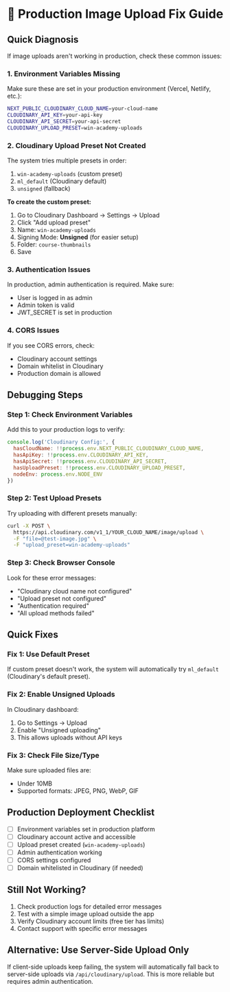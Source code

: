 # 🚨 Production Image Upload Fix Guide

## Quick Diagnosis

If image uploads aren't working in production, check these common issues:

### 1. Environment Variables Missing
Make sure these are set in your production environment (Vercel, Netlify, etc.):

```bash
NEXT_PUBLIC_CLOUDINARY_CLOUD_NAME=your-cloud-name
CLOUDINARY_API_KEY=your-api-key
CLOUDINARY_API_SECRET=your-api-secret
CLOUDINARY_UPLOAD_PRESET=win-academy-uploads
```

### 2. Cloudinary Upload Preset Not Created
The system tries multiple presets in order:
1. `win-academy-uploads` (custom preset)
2. `ml_default` (Cloudinary default)
3. `unsigned` (fallback)

**To create the custom preset:**
1. Go to Cloudinary Dashboard → Settings → Upload
2. Click "Add upload preset"
3. Name: `win-academy-uploads`
4. Signing Mode: **Unsigned** (for easier setup)
5. Folder: `course-thumbnails`
6. Save

### 3. Authentication Issues
In production, admin authentication is required. Make sure:
- User is logged in as admin
- Admin token is valid
- JWT_SECRET is set in production

### 4. CORS Issues
If you see CORS errors, check:
- Cloudinary account settings
- Domain whitelist in Cloudinary
- Production domain is allowed

## Debugging Steps

### Step 1: Check Environment Variables
Add this to your production logs to verify:

```javascript
console.log('Cloudinary Config:', {
  hasCloudName: !!process.env.NEXT_PUBLIC_CLOUDINARY_CLOUD_NAME,
  hasApiKey: !!process.env.CLOUDINARY_API_KEY,
  hasApiSecret: !!process.env.CLOUDINARY_API_SECRET,
  hasUploadPreset: !!process.env.CLOUDINARY_UPLOAD_PRESET,
  nodeEnv: process.env.NODE_ENV
})
```

### Step 2: Test Upload Presets
Try uploading with different presets manually:

```bash
curl -X POST \
  https://api.cloudinary.com/v1_1/YOUR_CLOUD_NAME/image/upload \
  -F "file=@test-image.jpg" \
  -F "upload_preset=win-academy-uploads"
```

### Step 3: Check Browser Console
Look for these error messages:
- "Cloudinary cloud name not configured"
- "Upload preset not configured"
- "Authentication required"
- "All upload methods failed"

## Quick Fixes

### Fix 1: Use Default Preset
If custom preset doesn't work, the system will automatically try `ml_default` (Cloudinary's default preset).

### Fix 2: Enable Unsigned Uploads
In Cloudinary dashboard:
1. Go to Settings → Upload
2. Enable "Unsigned uploading"
3. This allows uploads without API keys

### Fix 3: Check File Size/Type
Make sure uploaded files are:
- Under 10MB
- Supported formats: JPEG, PNG, WebP, GIF

## Production Deployment Checklist

- [ ] Environment variables set in production platform
- [ ] Cloudinary account active and accessible
- [ ] Upload preset created (`win-academy-uploads`)
- [ ] Admin authentication working
- [ ] CORS settings configured
- [ ] Domain whitelisted in Cloudinary (if needed)

## Still Not Working?

1. Check production logs for detailed error messages
2. Test with a simple image upload outside the app
3. Verify Cloudinary account limits (free tier has limits)
4. Contact support with specific error messages

## Alternative: Use Server-Side Upload Only

If client-side uploads keep failing, the system will automatically fall back to server-side uploads via `/api/cloudinary/upload`. This is more reliable but requires admin authentication.
